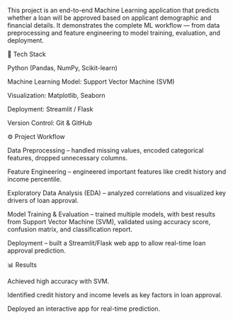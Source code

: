 This project is an end-to-end Machine Learning application that predicts whether a loan will be approved based on applicant demographic and financial details. It demonstrates the complete ML workflow — from data preprocessing and feature engineering to model training, evaluation, and deployment.

📌 Tech Stack

Python (Pandas, NumPy, Scikit-learn)

Machine Learning Model: Support Vector Machine (SVM)

Visualization: Matplotlib, Seaborn

Deployment: Streamlit / Flask

Version Control: Git & GitHub

⚙️ Project Workflow

Data Preprocessing – handled missing values, encoded categorical features, dropped unnecessary columns.

Feature Engineering – engineered important features like credit history and income percentile.

Exploratory Data Analysis (EDA) – analyzed correlations and visualized key drivers of loan approval.

Model Training & Evaluation – trained multiple models, with best results from Support Vector Machine (SVM), validated using accuracy score, confusion matrix, and classification report.

Deployment – built a Streamlit/Flask web app to allow real-time loan approval prediction.

📊 Results

Achieved high accuracy with SVM.

Identified credit history and income levels as key factors in loan approval.

Deployed an interactive app for real-time prediction.
